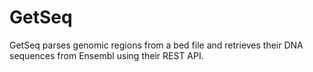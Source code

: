 # GetSeq
 GetSeq parses genomic regions from a bed file and retrieves their DNA sequences from Ensembl using their REST API.
